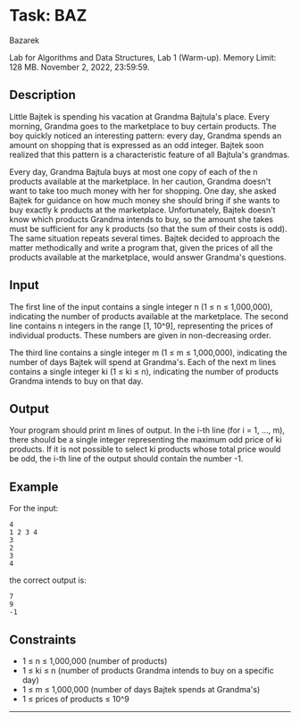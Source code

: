 # Task: BAZ
Bazarek

Lab for Algorithms and Data Structures, Lab 1 (Warm-up). Memory Limit: 128 MB. November 2, 2022, 23:59:59.

## Description

Little Bajtek is spending his vacation at Grandma Bajtula's place. Every morning, Grandma goes to the marketplace to buy certain products. The boy quickly noticed an interesting pattern: every day, Grandma spends an amount on shopping that is expressed as an odd integer. Bajtek soon realized that this pattern is a characteristic feature of all Bajtula's grandmas.

Every day, Grandma Bajtula buys at most one copy of each of the n products available at the marketplace. In her caution, Grandma doesn't want to take too much money with her for shopping. One day, she asked Bajtek for guidance on how much money she should bring if she wants to buy exactly k products at the marketplace. Unfortunately, Bajtek doesn't know which products Grandma intends to buy, so the amount she takes must be sufficient for any k products (so that the sum of their costs is odd). The same situation repeats several times. Bajtek decided to approach the matter methodically and write a program that, given the prices of all the products available at the marketplace, would answer Grandma's questions.

## Input

The first line of the input contains a single integer n (1 ≤ n ≤ 1,000,000), indicating the number of products available at the marketplace. The second line contains n integers in the range [1, 10^9], representing the prices of individual products. These numbers are given in non-decreasing order.

The third line contains a single integer m (1 ≤ m ≤ 1,000,000), indicating the number of days Bajtek will spend at Grandma's. Each of the next m lines contains a single integer ki (1 ≤ ki ≤ n), indicating the number of products Grandma intends to buy on that day.

## Output

Your program should print m lines of output. In the i-th line (for i = 1, ..., m), there should be a single integer representing the maximum odd price of ki products. If it is not possible to select ki products whose total price would be odd, the i-th line of the output should contain the number -1.

## Example

For the input:

```
4
1 2 3 4
3
2
3
4
```

the correct output is:

```
7
9
-1
```

## Constraints

- 1 ≤ n ≤ 1,000,000 (number of products)
- 1 ≤ ki ≤ n (number of products Grandma intends to buy on a specific day)
- 1 ≤ m ≤ 1,000,000 (number of days Bajtek spends at Grandma's)
- 1 ≤ prices of products ≤ 10^9

---
